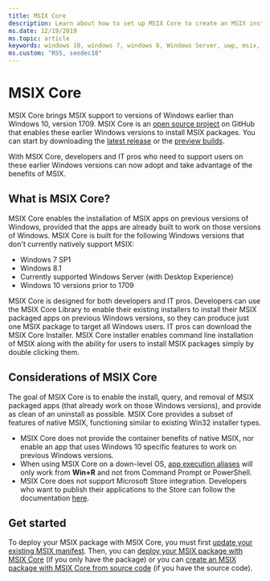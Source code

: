 ```yaml
---
title: MSIX Core
description: Learn about how to set up MSIX Core to create an MSIX installation package of MSIX apps for installing on previous versions of Windows.
ms.date: 12/19/2019
ms.topic: article
keywords: windows 10, windows 7, windows 8, Windows Server, uwp, msix, msixcore, 1709, 1703, 1607, 1511, 1507
ms.custom: "RS5, seodec18"
---
```


# MSIX Core

MSIX Core brings MSIX support to versions of Windows earlier than Windows 10, version 1709. MSIX Core is an [open source project](https://github.com/Microsoft/msix-packaging/tree/master/MsixCore) on GitHub that enables these earlier Windows versions to install MSIX packages. You can start by downloading the [latest release](https://github.com/microsoft/msix-packaging/releases/tag/MSIX-Core-1.1-release) or the [preview builds](https://github.com/microsoft/msix-packaging/releases/tag/MSIX-Core-preview).

With MSIX Core, developers and IT pros who need to support users on these earlier Windows versions can now adopt and take advantage of the benefits of MSIX.

## What is MSIX Core?

MSIX Core enables the installation of MSIX apps on previous versions of Windows, provided that the apps are already built to work on those versions of Windows. MSIX Core is built for the following Windows versions that don't currently natively support MSIX:

* Windows 7 SP1
* Windows 8.1
* Currently supported Windows Server (with Desktop Experience)
* Windows 10 versions prior to 1709

MSIX Core is designed for both developers and IT pros. Developers can use the MSIX Core Library to enable their existing installers to install their MSIX packaged apps on previous Windows versions, so they can produce just one MSIX package to target all Windows users. IT pros can download the MSIX Core Installer.  MSIX Core installer enables command line installation of MSIX along with the ability for users to install MSIX packages simply by double clicking them.

## Considerations of MSIX Core

The goal of MSIX Core is to enable the install, query, and removal of MSIX packaged apps (that already work on those Windows versions), and provide as clean of an uninstall as possible. MSIX Core provides a subset of features of native MSIX, functioning similar to existing Win32 installer types.

* MSIX Core does not provide the container benefits of native MSIX, nor enable an app that uses Windows 10 specific features to work on previous Windows versions.
* When using MSIX Core on a down-level OS, [app execution aliases](/windows/apps/desktop/modernize/desktop-to-uwp-extensions#start-your-application-by-using-an-alias) will only work from **Win+R** and not from Command Prompt or PowerShell.
* MSIX Core does not support Microsoft Store integration. Developers who want to publish their applications to the Store can follow the documentation [here](/windows/uwp/publish/).

## Get started

To deploy your MSIX package with MSIX Core, you must first [update your existing MSIX manifest](support-msix-core.md). Then, you can [deploy your MSIX package with MSIX Core](deploy-with-msix-core.md) (if you only have the package) or you can [create an MSIX package with MSIX Core from source code](msixcore-clickonce-solution.md) (if you have the source code).
